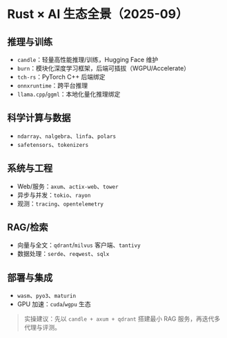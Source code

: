 # Rust × AI 生态全景（2025-09）

## 推理与训练

- `candle`：轻量高性能推理/训练，Hugging Face 维护
- `burn`：模块化深度学习框架，后端可插拔（WGPU/Accelerate）
- `tch-rs`：PyTorch C++ 后端绑定
- `onnxruntime`：跨平台推理
- `llama.cpp`/`ggml`：本地化量化推理绑定

## 科学计算与数据

- `ndarray`、`nalgebra`、`linfa`、`polars`
- `safetensors`、`tokenizers`

## 系统与工程

- Web/服务：`axum`、`actix-web`、`tower`
- 异步与并发：`tokio`、`rayon`
- 观测：`tracing`、`opentelemetry`

## RAG/检索

- 向量与全文：`qdrant`/`milvus` 客户端、`tantivy`
- 数据处理：`serde`、`reqwest`、`sqlx`

## 部署与集成

- `wasm`、`pyo3`、`maturin`
- GPU 加速：`cuda`/`wgpu` 生态

> 实操建议：先以 `candle + axum + qdrant` 搭建最小 RAG 服务，再迭代多代理与评测。
